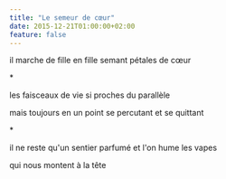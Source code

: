 ```yaml
---
title: "Le semeur de cœur"
date: 2015-12-21T01:00:00+02:00
feature: false
---
```


il marche de fille en fille
semant pétales de cœur

\*

les faisceaux de vie
si proches du parallèle

mais toujours en un point
se percutant et se quittant

\*

il ne reste qu'un sentier parfumé
et l'on hume les vapes

qui nous montent à la tête
